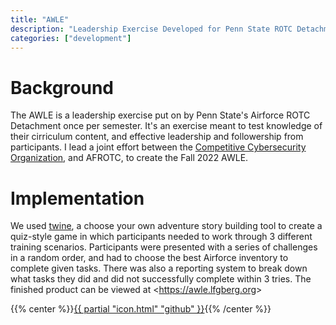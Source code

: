 ```yaml
---
title: "AWLE"
description: "Leadership Exercise Developed for Penn State ROTC Detachment 720"
categories: ["development"]
---
```

# Background
The AWLE is a leadership exercise put on by Penn State's Airforce ROTC Detachment once per semester. It's an exercise meant to test knowledge of their cirriculum content, and effective leadership and followership from participants. I lead a joint effort between the [Competitive Cybersecurity Organization](https://ccso.psu.edu/), and AFROTC, to create the Fall 2022 AWLE.

# Implementation
We used [twine](https://twinery.org/), a choose your own adventure story building tool to create a quiz-style game in which participants needed to work through 3 different training scenarios. Participants were presented with a series of challenges in a random order, and had to choose the best Airforce inventory to complete given tasks. There was also a reporting system to break down what tasks they did and did not successfully complete within 3 tries. The finished product can be viewed at <<https://awle.lfgberg.org>>

{{% center %}}[{{ partial "icon.html" "github" }}](https://github.com/lfgberg/AWLE "AWLE GitHub Repo"){{% /center %}}